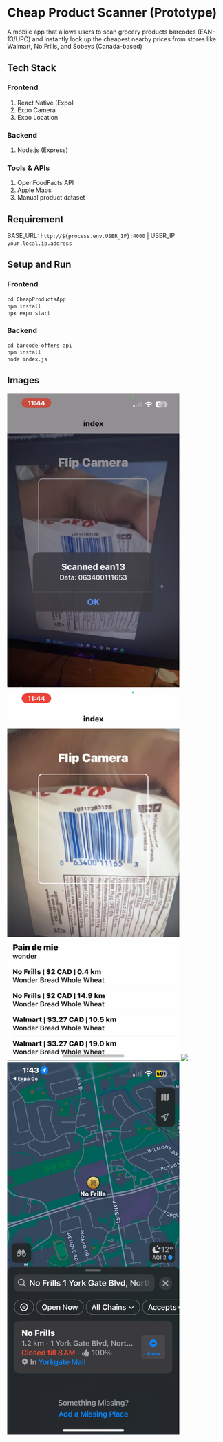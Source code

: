 # Cheap Product Scanner (Prototype)
A mobile app that allows users to scan grocery products barcodes (EAN-13/UPC) and instantly look up the cheapest nearby prices from stores like Walmart, No Frills, and Sobeys (Canada-based)

## Tech Stack
### Frontend
1. React Native (Expo)
2. Expo Camera
3. Expo Location
### Backend
1. Node.js (Express)
### Tools & APIs
1. OpenFoodFacts API
2. Apple Maps
3. Manual product dataset

## Requirement
BASE_URL: `http://${process.env.USER_IP}:4000` |
USER_IP: `your.local.ip.address`

## Setup and Run
### Frontend
```
cd CheapProductsApp
npm install
npx expo start
```
### Backend
```
cd barcode-offers-api
npm install
node index.js
```

## Images
<img src="IMG_6162.jpg" width = "400"/>
<img src="IMG_6163.PNG" width = "400"/>
<img src="IMG_6165.PNG" width = "400"/>
<img src="IMG_6166.PNG" width = "400"/>

